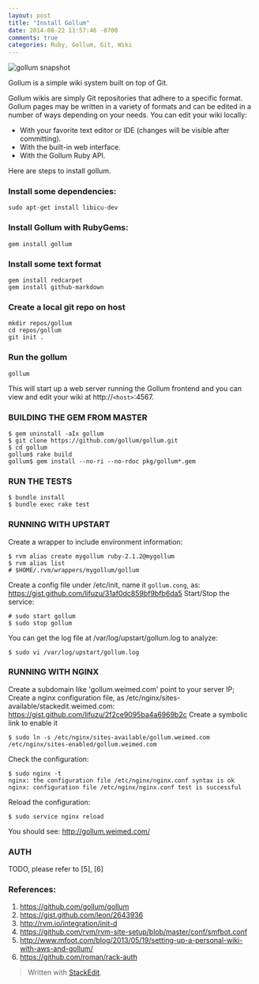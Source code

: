```yaml
---
layout: post
title: "Install Gollum"
date: 2014-08-22 11:57:46 -0700
comments: true
categories: Ruby, Gollum, Git, Wiki
---
```


![gollum snapshot](https://lh4.googleusercontent.com/-DUpioC7fb_I/U_eSdHggv1I/AAAAAAAACYU/4VJAsLqqCSE/s600/Screen+Shot+2014-08-22+at+11.56.27+AM.png "Screen Shot 2014-08-22 at 11.56.27 AM.png")

Gollum is a simple wiki system built on top of Git.

Gollum wikis are simply Git repositories that adhere to a specific format. Gollum pages may be written in a variety of formats and can be edited in a number of ways depending on your needs. You can edit your wiki locally:

- With your favorite text editor or IDE (changes will be visible after committing).
- With the built-in web interface.
- With the Gollum Ruby API.

Here are steps to install gollum.
<!-- more -->

### Install some dependencies:
```
sudo apt-get install libicu-dev
```
### Install Gollum with RubyGems:
```
gem install gollum
```
### Install some text format
```
gem install redcarpet
gem install github-markdown
```
### Create a local git repo on host
```
mkdir repos/gollum
cd repos/gollum
git init .
```
### Run the gollum
```
gollum
```
This will start up a web server running the Gollum frontend and you can view and edit your wiki at http://`<host>`:4567.

### BUILDING THE GEM FROM MASTER
```
$ gem uninstall -aIx gollum
$ git clone https://github.com/gollum/gollum.git
$ cd gollum
gollum$ rake build
gollum$ gem install --no-ri --no-rdoc pkg/gollum*.gem
```
### RUN THE TESTS
```
$ bundle install
$ bundle exec rake test
```
### RUNNING WITH UPSTART
Create a wrapper to include environment information:
```
$ rvm alias create mygollum ruby-2.1.2@mygollum
$ rvm alias list
# $HOME/.rvm/wrappers/mygollum/gollum
```
Create a config file under /etc/init, name it `gollum.cong`, as:
https://gist.github.com/lifuzu/31af0dc859bf9bfb6da5
Start/Stop the service:
```
# sudo start gollum
$ sudo stop gollum
```
You can get the log file at /var/log/upstart/gollum.log to analyze:
```
$ sudo vi /var/log/upstart/gollum.log 
```
### RUNNING WITH NGINX
Create a subdomain like 'gollum.weimed.com' point to your server IP;
Create a nginx configuration file, as /etc/nginx/sites-available/stackedit.weimed.com:
https://gist.github.com/lifuzu/2f2ce9095ba4a6969b2c
Create a symbolic link to enable it
```
$ sudo ln -s /etc/nginx/sites-available/gollum.weimed.com /etc/nginx/sites-enabled/gollum.weimed.com
```
Check the configuration:
```
$ sudo nginx -t
nginx: the configuration file /etc/nginx/nginx.conf syntax is ok
nginx: configuration file /etc/nginx/nginx.conf test is successful
```
Reload the configuration:
```
$ sudo service nginx reload
```
You should see: http://gollum.weimed.com/

### AUTH
TODO, please refer to [5], [6]

### References:
1. https://github.com/gollum/gollum
2. https://gist.github.com/leon/2643936
3. http://rvm.io/integration/init-d
4. https://github.com/rvm/rvm-site-setup/blob/master/conf/smfbot.conf
5. http://www.mfoot.com/blog/2013/05/19/setting-up-a-personal-wiki-with-aws-and-gollum/
6. https://github.com/roman/rack-auth


> Written with [StackEdit](https://stackedit.io/).
